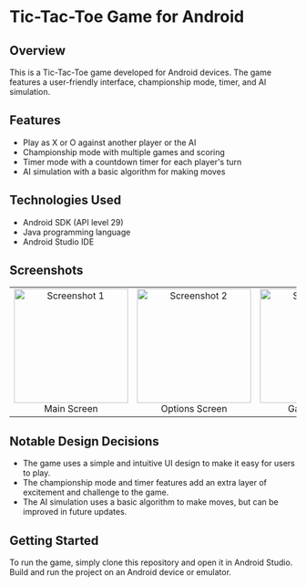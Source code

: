 # Tic-Tac-Toe Game for Android

## Overview

This is a Tic-Tac-Toe game developed for Android devices. The game features a user-friendly interface, championship mode, timer, and AI simulation.

## Features

* Play as X or O against another player or the AI
* Championship mode with multiple games and scoring
* Timer mode with a countdown timer for each player's turn
* AI simulation with a basic algorithm for making moves

## Technologies Used

* Android SDK (API level 29)
* Java programming language
* Android Studio IDE

## Screenshots

<table>
  <tr>
    <td align="center">
      <img src="https://github.com/tolipovmurodjon/tic-tac-toe/assets/173606323/496ab66b-df1e-422e-94e1-e9f9890adca7" alt="Screenshot 1" width="200" />
      <br />Main Screen
    </td>
    <td align="center">
      <img src="https://github.com/tolipovmurodjon/tic-tac-toe/assets/173606323/68647c88-0b6a-4397-87d8-29bd1ca6cc38" alt="Screenshot 2" width="200" />
      <br />Options Screen
    </td>
    <td align="center">
      <img src="https://github.com/tolipovmurodjon/tic-tac-toe/assets/173606323/1cb3d6e8-2713-404e-b8a8-d595dd8ae8e8" alt="Screenshot 3" width="200" />
      <br />Game Screen
    </td>
    <td align="center">
      <img src="https://github.com/tolipovmurodjon/tic-tac-toe/assets/173606323/e0e86792-0732-48ab-9ff2-1da92c0e0c90" alt="Screenshot 4" width="200" />
      <br />Result Screen
    </td>
  </tr>
</table>


## Notable Design Decisions

* The game uses a simple and intuitive UI design to make it easy for users to play.
* The championship mode and timer features add an extra layer of excitement and challenge to the game.
* The AI simulation uses a basic algorithm to make moves, but can be improved in future updates.

## Getting Started

To run the game, simply clone this repository and open it in Android Studio. Build and run the project on an Android device or emulator.
